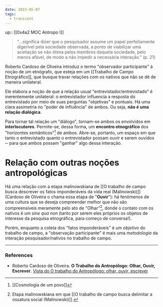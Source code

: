 ```yaml
---
date: 2023-05-07
tags:
  - transient
---
```

up:: [[0x4a2 MOC Antropo I]]

> "...significa dizer que o pesquisador assume um papel perfeitamente digerível pela sociedade observada, a ponto de viabilizar uma aceitação se não ótima pelos membros daquela sociedade, pelo menos afável, de modo a não impedir a necessária interação." (p. 21)

Roberto Cardoso de Oliveira introduz o termo "observador participante" à noção de um etnógrafo, que esteja em um [[Trabalho de Campo Etnográfico]], que busque travar relações com os nativos que não se dê de maneira unilateral.

Ele elabora a noção de que a relação usual "entrevistador/entrevistado" é inerentemente unilateral: o entrevistador influencia a resposta do entrevistado por meio de suas perguntas "objetivas" e pontuais. Há uma clara assimetria no "poder de influência" de ambos. Ou seja, **não é uma relação dialógica**.

Para tornar tal relação um "diálogo", tornam-se ambos os envolvidos em **interlocutores**. Permite-se, dessa forma, um **encontro etnográfico** dos "horizontes semânticos"[^1] de ambos. Abre-se, portanto, um espaço em que tanto o entrevistado quanto o entrevistador possam ouvir e serem ouvidos ─ para que ambos possam "ganhar" algo dessa interação.

# Relação com outras noções antropológicas
Há uma relação com a etapa malinowskiana de [[O trabalho de campo busca descrever os fatos imponderáveis da vida real (Malinowski)]] (Cardoso de Oliveira o chama essa etapa de "**Ouvir**"): há fenômenos de uma cultura que se deseja compreender melhor que não são compreensíveis meramente pelo ato de "Olhar"[^2], donde o contato com os nativos é um *sine qua non* (tanto por serem eles próprios os objetos de interesse da pesquisa etnográfica, para começo de conversa!).

Porém, enquanto a coleta dos "fatos imponderáveis" é um *objetivo* do trabalho de campo, a "observação participante" é mais uma *metodologia* da interação pesquisador/nativos no trabalho de campo.


---
### References
- Roberto Cardoso de Oliveira. **O Trabalho do Antropólogo: Olhar, Ouvir, Escrever**. [Vista do O trabalho do Antropólogo: olhar, ouvir, escrever](https://www.revistas.usp.br/ra/article/view/111579/109656)

[^1]: [[Cosmologia de um povo]]
[^2]: Etapa malinowskiana em que [[O trabalho de campo busca delimitar a ossatura social (Malinowski)]].